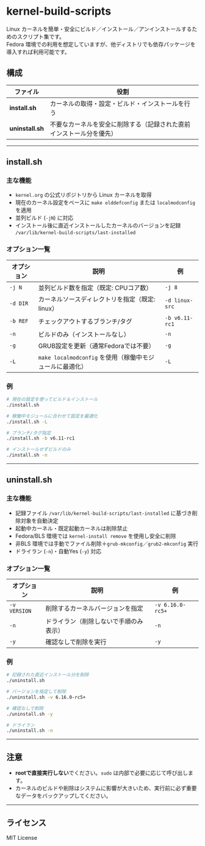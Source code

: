 # kernel-build-scripts

Linux カーネルを簡単・安全にビルド／インストール／アンインストールするためのスクリプト集です。  
Fedora 環境での利用を想定していますが、他ディストリでも依存パッケージを導入すれば利用可能です。

## 構成

| ファイル          | 役割 |
| ----------------- | ---- |
| **install.sh**    | カーネルの取得・設定・ビルド・インストールを行う |
| **uninstall.sh**  | 不要なカーネルを安全に削除する（記録された直前インストール分を優先） |

---

## install.sh

### 主な機能
- `kernel.org` の公式リポジトリから Linux カーネルを取得
- 現在のカーネル設定をベースに `make olddefconfig` または `localmodconfig` を適用
- 並列ビルド (`-jN`) に対応
- インストール後に直近インストールしたカーネルのバージョンを記録  
  `/var/lib/kernel-build-scripts/last-installed`

### オプション一覧

| オプション | 説明 | 例 |
| ---------- | ---- | -- |
| `-j N`     | 並列ビルド数を指定（既定: CPUコア数） | `-j 8` |
| `-d DIR`   | カーネルソースディレクトリを指定（既定: linux） | `-d linux-src` |
| `-b REF`   | チェックアウトするブランチ/タグ | `-b v6.11-rc1` |
| `-n`       | ビルドのみ（インストールなし） | `-n` |
| `-g`       | GRUB設定を更新（通常Fedoraでは不要） | `-g` |
| `-L`       | `make localmodconfig` を使用（稼働中モジュールに最適化） | `-L` |

### 例
```bash
# 現在の設定を使ってビルド＆インストール
./install.sh

# 稼働中モジュールに合わせて設定を最適化
./install.sh -L

# ブランチ/タグ指定
./install.sh -b v6.11-rc1

# インストールせずビルドのみ
./install.sh -n
````

---

## uninstall.sh

### 主な機能

* 記録ファイル `/var/lib/kernel-build-scripts/last-installed` に基づき削除対象を自動決定
* 起動中カーネル・既定起動カーネルは削除禁止
* Fedora/BLS 環境では `kernel-install remove` を使用し安全に削除
* 非BLS 環境では手動でファイル削除＋`grub-mkconfig`／`grub2-mkconfig` 実行
* ドライラン (`-n`)・自動Yes (`-y`) 対応

### オプション一覧

| オプション        | 説明                  | 例                |
| ------------ | ------------------- | ---------------- |
| `-v VERSION` | 削除するカーネルバージョンを指定    | `-v 6.16.0-rc5+` |
| `-n`         | ドライラン（削除しないで手順のみ表示） | `-n`             |
| `-y`         | 確認なしで削除を実行          | `-y`             |

### 例

```bash
# 記録された直近インストール分を削除
./uninstall.sh

# バージョンを指定して削除
./uninstall.sh -v 6.16.0-rc5+

# 確認なしで削除
./uninstall.sh -y

# ドライラン
./uninstall.sh -n
```

---

## 注意

* **rootで直接実行しない**でください。`sudo` は内部で必要に応じて呼び出します。
* カーネルのビルドや削除はシステムに影響が大きいため、実行前に必ず重要なデータをバックアップしてください。

---

## ライセンス

MIT License

````

